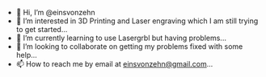 - 👋 Hi, I’m @einsvonzehn
- 👀 I’m interested in  3D Printing and Laser engraving which I am still trying to get started...
- 🌱 I’m currently learning to use Lasergrbl but having problems...
- 💞️ I’m looking to collaborate on getting my problems fixed with some help...
- 📫 How to reach me by email at einsvonzehn@gmail.com...

<!---
einsvonzehn/einsvonzehn is a ✨ special ✨ repository because its `README.md` (this file) appears on your GitHub profile.
You can click the Preview link to take a look at your changes.
--->

